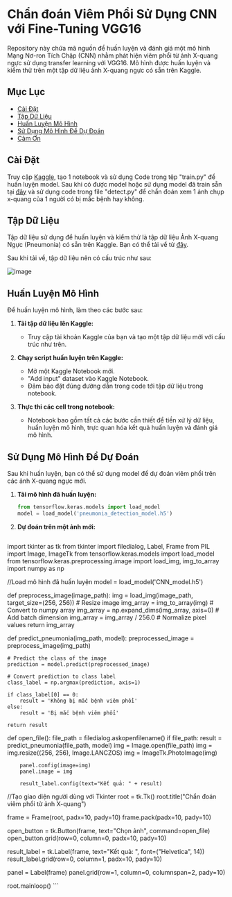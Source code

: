 # Chẩn đoán Viêm Phổi Sử Dụng CNN với Fine-Tuning VGG16

Repository này chứa mã nguồn để huấn luyện và đánh giá một mô hình Mạng Nơ-ron Tích Chập (CNN) nhằm phát hiện viêm phổi từ ảnh X-quang ngực sử dụng transfer learning với VGG16. Mô hình được huấn luyện và kiểm thử trên một tập dữ liệu ảnh X-quang ngực có sẵn trên Kaggle.

## Mục Lục
- [Cài Đặt](#cài-đặt)
- [Tập Dữ Liệu](#tập-dữ-liệu)
- [Huấn Luyện Mô Hình](#huấn-luyện-mô-hình)
- [Sử Dụng Mô Hình Để Dự Đoán](#sử-dụng-mô-hình-để-dự-đoán)
- [Cảm Ơn](#cảm-ơn)

## Cài Đặt

Truy cập [Kaggle](https://www.kaggle.com/), tạo 1 notebook và sử dụng Code trong tệp "train.py" để huấn luyện model. Sau khi có được model hoặc sử dụng model đã train sẵn tại [đây](https://drive.google.com/file/d/1uoAc6mANiFJzWtZRhtpqeafGILcTFjPT/view?usp=drive_link) và sử dụng code trong file "detect.py" để chẩn đoán xem 1 ảnh chụp x-quang của 1 người có bị mắc bệnh hay không.

## Tập Dữ Liệu

Tập dữ liệu sử dụng để huấn luyện và kiểm thử là tập dữ liệu Ảnh X-quang Ngực (Pneumonia) có sẵn trên Kaggle. Bạn có thể tải về từ [đây](https://www.kaggle.com/datasets/paultimothymooney/chest-xray-pneumonia).

Sau khi tải về, tập dữ liệu nên có cấu trúc như sau:

![image](https://github.com/kien-phan/pneumonia_detect_cnn/assets/89099392/1988226a-4ffd-4322-85ea-6f7a0e6bb84b)

## Huấn Luyện Mô Hình

Để huấn luyện mô hình, làm theo các bước sau:

1. **Tải tập dữ liệu lên Kaggle:**
   - Truy cập tài khoản Kaggle của bạn và tạo một tập dữ liệu mới với cấu trúc như trên.

2. **Chạy script huấn luyện trên Kaggle:**
   - Mở một Kaggle Notebook mới.
   - "Add input" dataset vào Kaggle Notebook.
   - Đảm bảo đặt đúng đường dẫn trong code tới tập dữ liệu trong notebook.

3. **Thực thi các cell trong notebook:**
   - Notebook bao gồm tất cả các bước cần thiết để tiền xử lý dữ liệu, huấn luyện mô hình, trực quan hóa kết quả huấn luyện và đánh giá mô hình.

## Sử Dụng Mô Hình Để Dự Đoán

Sau khi huấn luyện, bạn có thể sử dụng model để dự đoán viêm phổi trên các ảnh X-quang ngực mới.

1. **Tải mô hình đã huấn luyện:**
    ```python
    from tensorflow.keras.models import load_model
    model = load_model('pneumonia_detection_model.h5')
    ```

2. **Dự đoán trên một ảnh mới:**
    ```python
import tkinter as tk
from tkinter import filedialog, Label, Frame
from PIL import Image, ImageTk
from tensorflow.keras.models import load_model
from tensorflow.keras.preprocessing.image import load_img, img_to_array
import numpy as np

//Load mô hình đã huấn luyện
model = load_model('CNN_model.h5')

def preprocess_image(image_path):
    img = load_img(image_path, target_size=(256, 256))  # Resize image
    img_array = img_to_array(img)  # Convert to numpy array
    img_array = np.expand_dims(img_array, axis=0)  # Add batch dimension
    img_array = img_array / 256.0  # Normalize pixel values
    return img_array

def predict_pneumonia(img_path, model):
    preprocessed_image = preprocess_image(img_path)

    # Predict the class of the image
    prediction = model.predict(preprocessed_image)

    # Convert prediction to class label
    class_label = np.argmax(prediction, axis=1)

    if class_label[0] == 0:
        result = 'Không bị mắc bệnh viêm phổi'
    else:
        result = 'Bị mắc bệnh viêm phổi'

    return result


def open_file():
    file_path = filedialog.askopenfilename()
    if file_path:
        result = predict_pneumonia(file_path, model)
        img = Image.open(file_path)
        img = img.resize((256, 256), Image.LANCZOS)
        img = ImageTk.PhotoImage(img)

        panel.config(image=img)
        panel.image = img

        result_label.config(text="Kết quả: " + result)

//Tạo giao diện người dùng với Tkinter
root = tk.Tk()
root.title("Chẩn đoán viêm phổi từ ảnh X-quang")

frame = Frame(root, padx=10, pady=10)
frame.pack(padx=10, pady=10)

open_button = tk.Button(frame, text="Chọn ảnh", command=open_file)
open_button.grid(row=0, column=0, padx=10, pady=10)

result_label = tk.Label(frame, text="Kết quả: ", font=("Helvetica", 14))
result_label.grid(row=0, column=1, padx=10, pady=10)

panel = Label(frame)
panel.grid(row=1, column=0, columnspan=2, pady=10)

root.mainloop()
    ```
